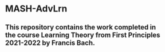 # MASH-AdvLrn

## This repository contains the work completed in the course Learning Theory from First Principles 2021-2022 by Francis Bach.
